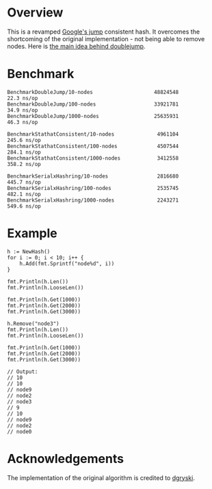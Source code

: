 # Overview
This is a revamped [Google's jump](https://arxiv.org/pdf/1406.2294.pdf) consistent hash. It overcomes the shortcoming of the original implementation - not being able to remove nodes. Here is [the main idea behind doublejump](https://docs.google.com/presentation/d/e/2PACX-1vTHyFGUJ5CBYxZTzToc_VKxP_Za85AeZqQMNGLXFLP1tX0f9IF_z3ys9-pyKf-Jj3iWpm7dUDDaoFyb/pub?start=false&loop=false&delayms=3000).

# Benchmark
```
BenchmarkDoubleJump/10-nodes                    48824548                22.3 ns/op
BenchmarkDoubleJump/100-nodes                   33921781                34.9 ns/op
BenchmarkDoubleJump/1000-nodes                  25635931                46.3 ns/op

BenchmarkStathatConsistent/10-nodes              4961104               245.6 ns/op
BenchmarkStathatConsistent/100-nodes             4507544               284.1 ns/op
BenchmarkStathatConsistent/1000-nodes            3412558               358.2 ns/op

BenchmarkSerialxHashring/10-nodes                2816680               445.7 ns/op
BenchmarkSerialxHashring/100-nodes               2535745               482.1 ns/op
BenchmarkSerialxHashring/1000-nodes              2243271               549.6 ns/op
```

# Example
```
h := NewHash()
for i := 0; i < 10; i++ {
    h.Add(fmt.Sprintf("node%d", i))
}

fmt.Println(h.Len())
fmt.Println(h.LooseLen())

fmt.Println(h.Get(1000))
fmt.Println(h.Get(2000))
fmt.Println(h.Get(3000))

h.Remove("node3")
fmt.Println(h.Len())
fmt.Println(h.LooseLen())

fmt.Println(h.Get(1000))
fmt.Println(h.Get(2000))
fmt.Println(h.Get(3000))

// Output:
// 10
// 10
// node9
// node2
// node3
// 9
// 10
// node9
// node2
// node0
```

# Acknowledgements
The implementation of the original algorithm is credited to [dgryski](https://github.com/dgryski/go-jump).
